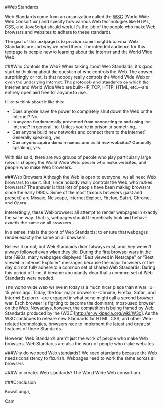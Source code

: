 #Web Standards

Web Standards come from an organization called the [W3C](http://www.w3.org/) (World Wide Web Consortium) and specify how various Web technologies like HTML, CSS, and JavaScript should work. It's the job of the people who make Web browsers and websites to adhere to these standards. 

The goal of this textpage is to provide some insight into what Web Standards are and why we need them. The intended audience for this textpage is people new to learning about the Internet and the World Wide Web.

###Who Controls the Web?
When talking about Web Standards, it's good start by thinking about the question of who controls the Web. The answer, surprisingly or not, is that nobody really controls the World Wide Web or even the underlying Internet. The protocols and standards on which the Internet and World Wide Web are built--IP, TCP, HTTP, HTML, etc.--are entirely open and free for anyone to use.

I like to think about it like this:

* Does anyone have the power to completely shut down the Web or the Internet? No.
* Is anyone fundamentally prevented from connecting to and using the Internet? In general, no. Unless you're in prison or something...
* Can anyone build new networks and connect them to the Internet? Generally speaking, yes.
* Can anyone aquire domain names and build new websites? Generally speaking, yes.

With this said, there are two groups of people who play particularly large roles in shaping the World Wide Web: people who make websites, and people who make Web browsers.

###Web Browsers
Although the Web is open to everyone, we all need Web browsers to use it. But, since nobody really controls the Web, who makes browsers? The answer is that lots of people have been making browsers since the early 1990s. Some of the most famous browsers (past and present) are Mosaic, Netscape, Internet Exploer, Firefox, Safari, Chrome, and Opera.

Interestingly, these Web browsers all attempt to render webpages in exactly the same way. That is, webpages should theoretically look and behave exactly the same on all browsers.

In a sense, this is the point of Web Standards: to ensure that webpages render exactly the same on all browsers.

Believe it or not, but Web Standards didn't always exist, and they weren't always followed even when they did. During the first [browser wars](http://en.wikipedia.org/wiki/Browser_wars) in the late 1990s, many webpages displayed "Best viewed in Netscape" or "Best viewed in Internet Explorer" messages because the major browsers of the day did not fully adhere to a common set of shared Web Standards. During this period of time, it became abundantly clear that a common set of Web Standards were needed.

The World Wide Web we live in today is a much nicer place than it was 10-15 years ago. Today, the four major browsers--Chrome, Firefox, Safari, and Internet Explorer--are engaged in what some might call a second browser war. Each browser is fighting to become the dominant, most-used browser on the Web. Nowadays, however, the competition is being framed by Web Standards produced by the (W3C)[http://en.wikipedia.org/wiki/W3c]. As the W3C continues to release new Standards for HTML, CSS, and other Web-related technologies, browsers race to implement the latest and greatest features of these Standards.

However, Web Standards aren't just the work of people who make Web browsers. Web Standards are also the work of people who make websites

###Why do we need Web standards?
We need standards because the Web needs consistency to flourish. Webpages need to work the same across all browsers

###Who creates Web standards?
The World Wide Web consortium...



###Conclusion

Kowabunga,

Cam
